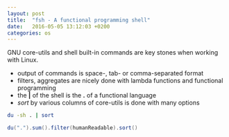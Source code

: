 ```yaml
---
layout: post
title:  "fsh - A functional programming shell"
date:   2016-05-05 13:12:03 +0200
categories: os
---
```


GNU core-utils and shell built-in commands are key stones when working with Linux.

* output of commands is space-, tab- or comma-separated format
* filters, aggregates are nicely done with lambda functions and functional programming
* the __|__ of the shell is the __.__ of a functional language
* _sort_ by various columns of core-utils is done with many options

```bash
du -sh . | sort
```

```scala
du(".").sum().filter(humanReadable).sort()
```

[es-shell]: (https://stuff.mit.edu/afs/sipb/user/yandros/doc/es-usenix-winter93.html)
[rc-shell]: (http://doc.cat-v.org/plan_9/4th_edition/papers/rc)